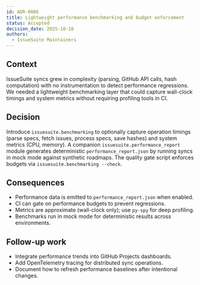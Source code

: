 ```yaml
---
id: ADR-0006
title: Lightweight performance benchmarking and budget enforcement
status: Accepted
decision_date: 2025-10-18
authors:
  - IssueSuite Maintainers
---
```


## Context

IssueSuite syncs grew in complexity (parsing, GitHub API calls, hash computation) with no instrumentation to detect performance regressions. We needed a lightweight benchmarking layer that could capture wall-clock timings and system metrics without requiring profiling tools in CI.

## Decision

Introduce `issuesuite.benchmarking` to optionally capture operation timings (parse specs, fetch issues, process specs, save hashes) and system metrics (CPU, memory). A companion `issuesuite.performance_report` module generates deterministic `performance_report.json` by running syncs in mock mode against synthetic roadmaps. The quality gate script enforces budgets via `issuesuite.benchmarking --check`.

## Consequences

- Performance data is emitted to `performance_report.json` when enabled.
- CI can gate on performance budgets to prevent regressions.
- Metrics are approximate (wall-clock only); use `py-spy` for deep profiling.
- Benchmarks run in mock mode for deterministic results across environments.

## Follow-up work

- Integrate performance trends into GitHub Projects dashboards.
- Add OpenTelemetry tracing for distributed sync operations.
- Document how to refresh performance baselines after intentional changes.
